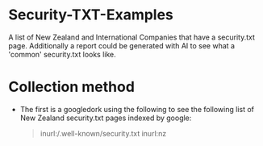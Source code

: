 # Security-TXT-Examples
A list of New Zealand and International Companies that have a security.txt page. Additionally a report could be generated with AI to see what a 'common' security.txt looks like.

# Collection method
- The first is a googledork using the following to see the following list of New Zealand security.txt pages indexed by google:
  > inurl:/.well-known/security.txt inurl:nz
